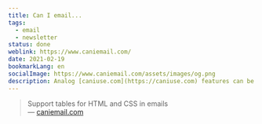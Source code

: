 ```yaml
---
title: Can I email...
tags:
  - email
  - newsletter
status: done
weblink: https://www.caniemail.com/
date: 2021-02-19
bookmarkLang: en
socialImage: https://www.caniemail.com/assets/images/og.png
description: Analog [caniuse.com](https://caniuse.com) features can be checked with [caniemail.com](https://caniemail.com) if and by which e-mail clients they are supported.
---
```

<blockquote>Support tables for HTML and CSS in emails<footer>— <a href="https://www.caniemail.com/">caniemail.com</a></footer></blockquote>
